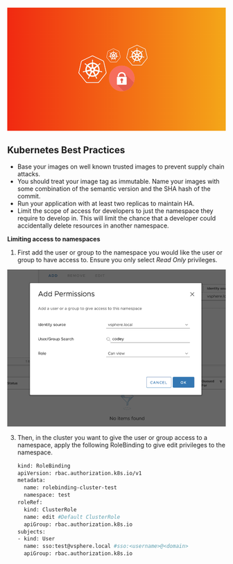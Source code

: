 ![enter image description here](best.png)

## Kubernetes Best Practices

 - Base your images on well known trusted images to prevent supply chain attacks.
 - You should treat your image tag as immutable. Name your images with some combination of the semantic version and the SHA hash of the commit.
 - Run your application with at least two replicas to maintain HA.
 - Limit the scope of access for developers to just the namespace they require to develop in. This will limit the chance that a developer could accidentally delete resources in another namespace. 
 
**Limiting access to namespaces**

1. First add the user or group to the namespace you would like the user or group to have access to. Ensure you only select *Read Only* privileges.

![enter image description here](user.png)

3. Then, in the cluster you want to give the user or group access to a namespace, apply the following RoleBinding to give edit privileges to the namespace.

    ```sh
    kind: RoleBinding
    apiVersion: rbac.authorization.k8s.io/v1
    metadata:
      name: rolebinding-cluster-test
      namespace: test
    roleRef:
      kind: ClusterRole
      name: edit #Default ClusterRole
      apiGroup: rbac.authorization.k8s.io
    subjects:
    - kind: User
      name: sso:test@vsphere.local #sso:<username>@<domain>
      apiGroup: rbac.authorization.k8s.io
    ```

 

